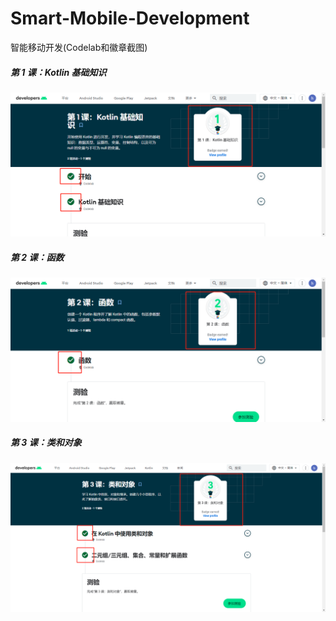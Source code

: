 # Smart-Mobile-Development

智能移动开发(Codelab和徽章截图)

##### 第 1 课：Kotlin 基础知识

![](./images/9746fc23104f55159fcbea3024fdd29.png)

##### 第 2 课：函数

![](./images/fa94d733dc32c13a99a2bb41e7752e5.png)

##### 第 3 课：类和对象

![](./images/da57e6f30b88febcea056994922dafe.png)
